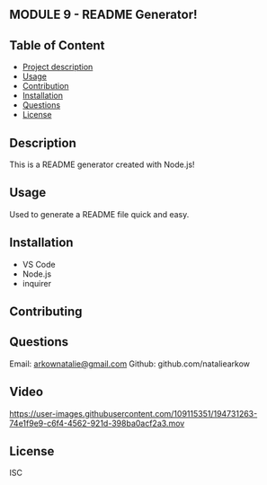 
## MODULE 9 - README Generator!

## Table of Content
- [Project description](#Description)
- [Usage](#Usage)
- [Contribution](#Contributing)
- [Installation](#Installation)
- [Questions](#Questions)
- [License](#License)

## Description
This is a README generator created with Node.js!

## Usage
Used to generate a README file quick and easy.

## Installation
- VS Code
- Node.js
- inquirer
        
## Contributing

## Questions
Email: arkownatalie@gmail.com
Github: github.com/nataliearkow

## Video
https://user-images.githubusercontent.com/109115351/194731263-74e1f9e9-c6f4-4562-921d-398ba0acf2a3.mov

## License
ISC

        
